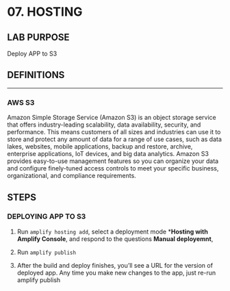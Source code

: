 # 07. HOSTING

## LAB PURPOSE

Deploy APP to S3

## DEFINITIONS
----
### AWS S3

Amazon Simple Storage Service (Amazon S3) is an object storage service that offers industry-leading scalability, data availability, security, and performance. This means customers of all sizes and industries can use it to store and protect any amount of data for a range of use cases, such as data lakes, websites, mobile applications, backup and restore, archive, enterprise applications, IoT devices, and big data analytics. Amazon S3 provides easy-to-use management features so you can organize your data and configure finely-tuned access controls to meet your specific business, organizational, and compliance requirements. 

## STEPS

### DEPLOYING APP TO S3

1. Run ```amplify hosting add```, select a deployment mode ***Hosting with Amplify Console**, and respond to the questions **Manual deployemnt**, 

2. Run ```amplify publish```

3. After the build and deploy finishes, you’ll see a URL for the version of deployed app. Any time you make new changes to the app, just re-run amplify publish